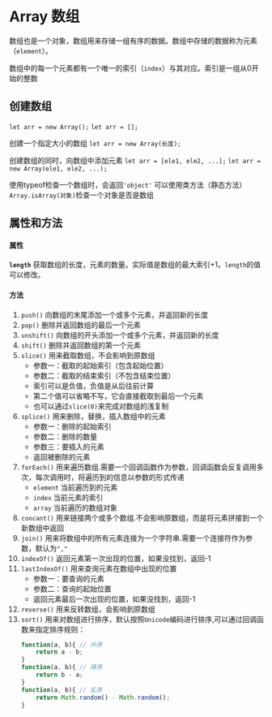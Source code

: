 # Array 数组

数组也是一个对象，数组用来存储一组有序的数据。数组中存储的数据称为元素（`element`）。

数组中的每一个元素都有一个唯一的索引（`index`）与其对应。索引是一组从0开始的整数

## 创建数组

`let arr = new Array();` `let arr = [];`

创建一个指定大小的数组 `let arr = new Array(长度);`

创建数组的同时，向数组中添加元素 `let arr = [ele1, ele2, ...];` `let arr = new Array(ele1, ele2, ...);`

使用typeof检查一个数组时，会返回`'object'` 可以使用类方法（静态方法）`Array.isArray(对象)`检查一个对象是否是数组

## 属性和方法

#### 属性

**`length`** 获取数组的长度，元素的数量。实际值是数组的最大索引+1，`length`的值可以修改。

#### 方法

1. `push()` 向数组的末尾添加一个或多个元素，并返回新的长度
2. `pop()` 删除并返回数组的最后一个元素
3. `unshift()` 向数组的开头添加一个或多个元素，并返回新的长度
4. `shift()` 删除并返回数组的第一个元素
5. `slice()` 用来截取数组，不会影响到原数组
    - 参数一：截取的起始索引（包含起始位置）
    - 参数二：截取的结束索引（不包含结束位置）
    - 索引可以是负值，负值是从后往前计算
    - 第二个值可以省略不写，它会直接截取到最后一个元素
    - 也可以通过`slice(0)`来完成对数组的浅复制
6. `splice()` 用来删除，替换，插入数组中的元素
    - 参数一：删除的起始索引
    - 参数二：删除的数量
    - 参数三：要插入的元素
    - 返回被删除的元素
7. `forEach()` 用来遍历数组.需要一个回调函数作为参数，回调函数会反复调用多次，每次调用时，将遍历到的信息以参数的形式传递
    - `element` 当前遍历到的元素
    - `index` 当前元素的索引
    - `array` 当前遍历的数组对象
8. `concant()` 用来链接两个或多个数组.不会影响原数组，而是将元素拼接到一个新数组中返回
9. `join()` 用来将数组中的所有元素连接为一个字符串.需要一个连接符作为参数，默认为`","`
10. `indexOf()` 返回元素第一次出现的位置，如果没找到，返回-1
11. `lastIndexOf()` 用来查询元素在数组中出现的位置
    - 参数一：要查询的元素
    - 参数二：查询的起始位置
    - 返回元素最后一次出现的位置，如果没找到，返回-1
12. `reverse()` 用来反转数组，会影响到原数组
13. `sort()` 用来对数组进行排序，默认按照`Unicode`编码进行排序,可以通过回调函数来指定排序规则：
    ```javascript
    function(a, b){ // 升序
		return a - b;
	}
    function(a, b){ // 降序
		return b - a;
	}
    function(a, b){ // 乱序
		return Math.random() - Math.random();
	}
    ```
